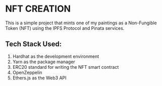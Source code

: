 # NFT CREATION

This is a simple project that mints one of my paintings as a Non-Fungible Token (NFT) using the IPFS Protocol and Pinata services. 

## Tech Stack Used:
1. Hardhat as the development environment
2. Yarn as the package manager
3. ERC20 standard for writing the NFT smart contract
4. OpenZeppelin
5. Ethers.js as the Web3 API